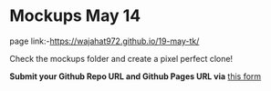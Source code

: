 # Mockups May 14
page link:-https://wajahat972.github.io/19-may-tk/

Check the mockups folder and create a pixel perfect clone! 

**Submit your Github Repo URL and Github Pages URL via**  [this form](https://forms.gle/bfZU2NkPr8H6vsy57)
